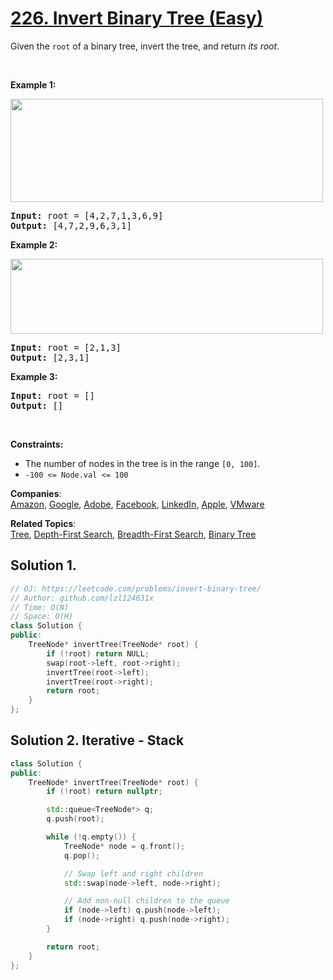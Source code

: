 # [226. Invert Binary Tree (Easy)](https://leetcode.com/problems/invert-binary-tree/)

<p>Given the <code>root</code> of a binary tree, invert the tree, and return <em>its root</em>.</p>

<p>&nbsp;</p>
<p><strong>Example 1:</strong></p>
<img alt="" src="https://assets.leetcode.com/uploads/2021/03/14/invert1-tree.jpg" style="width: 500px; height: 165px;">
<pre><strong>Input:</strong> root = [4,2,7,1,3,6,9]
<strong>Output:</strong> [4,7,2,9,6,3,1]
</pre>

<p><strong>Example 2:</strong></p>
<img alt="" src="https://assets.leetcode.com/uploads/2021/03/14/invert2-tree.jpg" style="width: 500px; height: 120px;">
<pre><strong>Input:</strong> root = [2,1,3]
<strong>Output:</strong> [2,3,1]
</pre>

<p><strong>Example 3:</strong></p>

<pre><strong>Input:</strong> root = []
<strong>Output:</strong> []
</pre>

<p>&nbsp;</p>
<p><strong>Constraints:</strong></p>

<ul>
	<li>The number of nodes in the tree is in the range <code>[0, 100]</code>.</li>
	<li><code>-100 &lt;= Node.val &lt;= 100</code></li>
</ul>


**Companies**:  
[Amazon](https://leetcode.com/company/amazon), [Google](https://leetcode.com/company/google), [Adobe](https://leetcode.com/company/adobe), [Facebook](https://leetcode.com/company/facebook), [LinkedIn](https://leetcode.com/company/linkedin), [Apple](https://leetcode.com/company/apple), [VMware](https://leetcode.com/company/vmware)

**Related Topics**:  
[Tree](https://leetcode.com/tag/tree/), [Depth-First Search](https://leetcode.com/tag/depth-first-search/), [Breadth-First Search](https://leetcode.com/tag/breadth-first-search/), [Binary Tree](https://leetcode.com/tag/binary-tree/)

## Solution 1.

```cpp
// OJ: https://leetcode.com/problems/invert-binary-tree/
// Author: github.com/lzl124631x
// Time: O(N)
// Space: O(H)
class Solution {
public:
    TreeNode* invertTree(TreeNode* root) {
        if (!root) return NULL;
        swap(root->left, root->right);
        invertTree(root->left);
        invertTree(root->right);
        return root;
    }
};
```

## Solution 2. Iterative - Stack

```cpp
class Solution {
public:
    TreeNode* invertTree(TreeNode* root) {
        if (!root) return nullptr;

        std::queue<TreeNode*> q;
        q.push(root);

        while (!q.empty()) {
            TreeNode* node = q.front();
            q.pop();

            // Swap left and right children
            std::swap(node->left, node->right);

            // Add non-null children to the queue
            if (node->left) q.push(node->left);
            if (node->right) q.push(node->right);
        }

        return root;
    }
};

```
